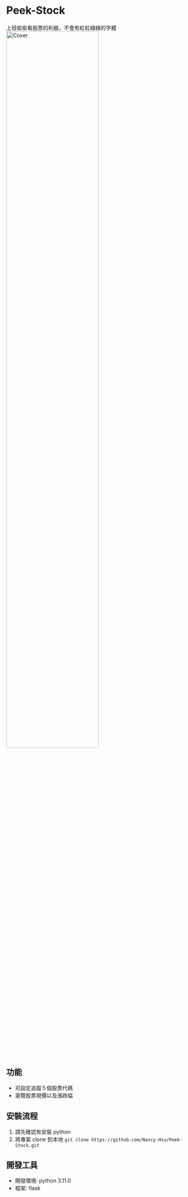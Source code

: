 # Peek-Stock
上班偷偷看股票的利器，不會有紅紅綠綠的字體
<img src="https://user-images.githubusercontent.com/108853120/203787734-e00facb7-fbe4-4f36-b3d9-b186c8a0739a.png" alt="Cover" width="70%"/>

## 功能
- 可設定追蹤５個股票代碼
- 瀏覽股票現價以及漲跌幅

## 安裝流程
1. 請先確認有安裝 python 
2. 將專案 clone 到本地 `git clone https://github.com/Nancy-Hsu/Peek-Stock.git`


## 開發工具
- 開發環境: python 3.11.0
- 框架: flask
